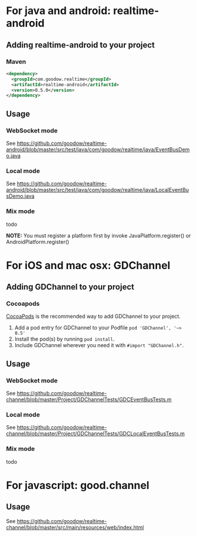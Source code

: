 For java and android: realtime-android
=========

## Adding realtime-android to your project

### Maven

```xml
<dependency>
  <groupId>com.goodow.realtime</groupId>
  <artifactId>realtime-android</artifactId>
  <version>0.5.0</version>
</dependency>
```

## Usage

### WebSocket mode
See https://github.com/goodow/realtime-android/blob/master/src/test/java/com/goodow/realtime/java/EventBusDemo.java

### Local mode
See https://github.com/goodow/realtime-android/blob/master/src/test/java/com/goodow/realtime/java/LocalEventBusDemo.java

### Mix mode
todo

**NOTE:** You must register a platform first by invoke JavaPlatform.register() or AndroidPlatform.register()


For iOS and mac osx: GDChannel
=========

## Adding GDChannel to your project

### Cocoapods

[CocoaPods](http://cocoapods.org) is the recommended way to add GDChannel to your project.

1. Add a pod entry for GDChannel to your Podfile `pod 'GDChannel', '~> 0.5'`
2. Install the pod(s) by running `pod install`.
3. Include GDChannel wherever you need it with `#import "GDChannel.h"`.

## Usage

### WebSocket mode
See https://github.com/goodow/realtime-channel/blob/master/Project/GDChannelTests/GDCEventBusTests.m

### Local mode
See https://github.com/goodow/realtime-channel/blob/master/Project/GDChannelTests/GDCLocalEventBusTests.m

### Mix mode
todo


For javascript: good.channel
=========

## Usage
See https://github.com/goodow/realtime-channel/blob/master/src/main/resources/web/index.html
